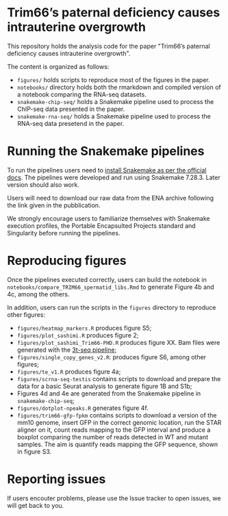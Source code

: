 # Trim66’s paternal deficiency causes intrauterine overgrowth
This repository holds the analysis code for the paper "Trim66’s paternal deficiency causes intrauterine overgrowth".

The content is organized as follows:

- `figures/` holds scripts to reproduce most of the figures in the paper.
- `notebooks/` directory holds both the rmarkdown and compiled version of a notebook comparing the RNA-seq datasets.
- `snakemake-chip-seq/` holds a Snakemake pipeline used to process the ChIP-seq data presented in the paper.
- `snakemake-rna-seq/` holds a Snakemake pipeline used to process the RNA-seq data presetend in the paper.

# Running the Snakemake pipelines
To run the pipelines users need to [install Snakemake as per the official docs](https://snakemake.readthedocs.io/en/v7.28.3/getting_started/installation.html#installation-via-conda-mamba). The pipelines were developed and run using Snakemake 7.28.3. Later version should also work.

Users will need to download our raw data from the ENA archive following the link given in the pubblication.

We strongly encourage users to familiarize themselves with Snakemake execution profiles, the Portable Encapsulted Projects standard and Singularity before running the pipelines.

# Reproducing figures
Once the pipelines executed correctly, users can build the notebook in `notebooks/compare_TRIM66_spermatid_libs.Rmd` to generate Figure 4b and 4c, among the others.

In addition, users can run the scripts in the `figures` directory to reproduce other figures:

- `figures/heatmap_markers.R` produces figure S5;
- `figures/plot_sashimi.R` produces figure 2;
- `figures/plot_sashimi_Trim66-PHD.R` produces figure XX. Bam files were generated with the [3t-seq pipeline](https://github.com/boulardlab/3t-seq);
- `figures/single_copy_genes_v2.R`: produces figure S6, among other figures;
- `figures/te_v1.R` produces figure 4a;
- `figures/scrna-seq-testis` contains scripts to download and prepare the data for a basic Seurat analysis to generate figure 1B and S1b;
- Figures 4d and 4e are generated from the Snakemake pipeline in `snakemake-chip-seq`;
- `figures/dotplot-npeaks.R` generates figure 4f.
- `figures/trim66-gfp-fpkm` contains scripts to download a version of the mm10 genome, insert GFP in the correct genomic location, run the STAR aligner on it, count reads mapping to the GFP interval and produce a boxplot comparing the number of reads detected in WT and mutant samples. The aim is quantify reads mapping the GFP sequence, shown in figure S3.

# Reporting issues
If users encouter problems, please use the Issue tracker to open issues, we will get back to you.
